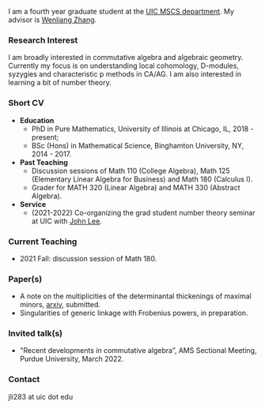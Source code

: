 I am a fourth year graduate student at the [UIC MSCS department](https://mscs.uic.edu/). My advisor is [Wenliang Zhang](https://wlzhang.people.uic.edu/).

### Research Interest
I am broadly interested in commutative algebra and algebraic geometry. Currently my focus is on understanding local cohomology, D-modules, syzygies and characteristic p methods in CA/AG. I am also interested in learning a bit of number theory.

### Short CV 

- **Education** 
  - PhD in Pure Mathematics, University of Illinois at Chicago, IL, 2018 - present;
  - BSc (Hons) in Mathematical Science, Binghamton University, NY, 2014 - 2017.
- **Past Teaching**
  - Discussion sessions of Math 110 (College Algebra), Math 125 (Elementary Linear Algebra for Business) and Math 180 (Calculus I).
  - Grader for MATH 320 (Linear Algebra) and MATH 330 (Abstract Algebra).
- **Service**
  - (2021-2022) Co-organizing the grad student number theory seminar at UIC with [John Lee](https://mscs.uic.edu/profiles/slee649/).

### Current Teaching 

  - 2021 Fall: discussion session of Math 180.
 
### Paper(s) 

  - A note on the multiplicities of the determinantal thickenings of maximal minors, [arxiv](https://arxiv.org/abs/2111.06950), submitted.
  - Singularities of generic linkage with Frobenius powers, in preparation.

      
### Invited talk(s) 
  
  - "Recent developments in commutative algebra”, AMS Sectional Meeting, Purdue University, March 2022.
  
  
### Contact
jli283 at uic dot edu
